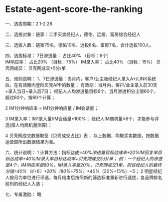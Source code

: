 # Estate-agent-score-the-ranking
一、选拔周期：2.1-2.28

二、选拔对象：链家：二手买卖经纪人，德佑、远投、富房综合经纪人

三、选拔人数：链家75名，德佑10名、远投8名、富房7名，合计选拔100人。

四、选拔标准： 
     7日渗透量： 占比40% （目标：6个）  
     IM响应率：  占比20% （目标：75%）
     IM录入率：  占比40% （目标：15%）
     贝壳网成交： 贝壳网成交+5分/单      		     


五、规则说明：
1、7日渗透量：当月内，客户/业主被经纪人录入A+/LINK系统后，在有效期内登陆贝壳APP的数量；
有效期：当月内，客户/业主录入前30天+录入当日+录入后7日；
经纪人人均渗透量目标6个，当月渗透积分上限60个，超过60个，按60个计算；

2	IM1分钟响应率 = IM1分钟响应量 / IM会话量；

3	IM录入率：IM1录入量/IM会话量*100%；
经纪人IM商机量≥6个，才能参与评选(按人均商机量测算)；

4	贝壳网成交数据取至《贝壳成交占比》表；
以上数据，均取买卖数据，按数据运营部所出数据结果为准。

六、统计说明：
1	计算方法：指标达成=40%*渗透量目标达成率+20%*IM回复率目标达成率+40%*IM录入率目标达成率+贝壳网成交5分/单；
例：一个经纪人的渗透是4个，IM响应率是80%，IM录入率是20%，贝壳网成交1单，则该经纪人的最终分值=40%*（4÷6）+20%*（80%÷75%）+40%*（20%÷15%）+5；
2	明星经纪人按月为单位进行评选，每月结束后按照新的筛选标准重新进行选拔，各品牌排名前列的经纪人入选；

七、专属激励：
略


